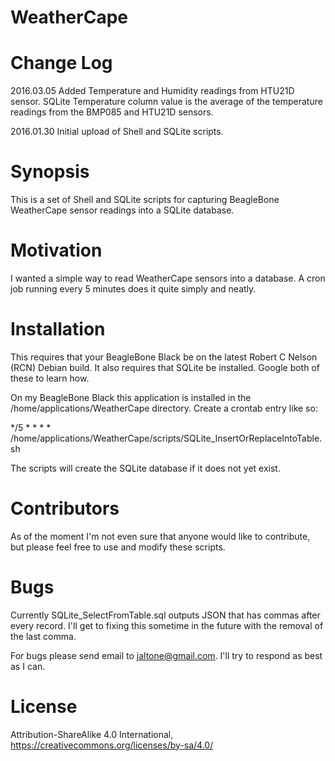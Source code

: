 # WeatherCape

Change Log
==========

2016.03.05
Added Temperature and Humidity readings from HTU21D sensor.
SQLite Temperature column value is the average of the temperature readings from the BMP085 and HTU21D sensors.

2016.01.30
Initial upload of Shell and SQLite scripts.

Synopsis
========

This is a set of Shell and SQLite scripts for capturing BeagleBone WeatherCape sensor readings into a SQLite database.

Motivation
==========

I wanted a simple way to read WeatherCape sensors into a database. A cron job running every 5 minutes does it quite simply and neatly.

Installation
============

This requires that your BeagleBone Black be on the latest Robert C Nelson (RCN) Debian build. It also requires that SQLite be installed. Google both of these to learn how.

On my BeagleBone Black this application is installed in the /home/applications/WeatherCape directory. Create a crontab entry like so:

*/5 * * * * /home/applications/WeatherCape/scripts/SQLite_InsertOrReplaceIntoTable.sh

The scripts will create the SQLite database if it does not yet exist.

Contributors
============

As of the moment I'm not even sure that anyone would like to contribute, but please feel free to use and modify these scripts.

Bugs
====

Currently SQLite_SelectFromTable.sql outputs JSON that has commas after every record. I'll get to fixing this sometime in the future with the removal of the last comma.

For bugs please send email to jaltone@gmail.com. I'll try to respond as best as I can.

License
=======

Attribution-ShareAlike 4.0 International, https://creativecommons.org/licenses/by-sa/4.0/

